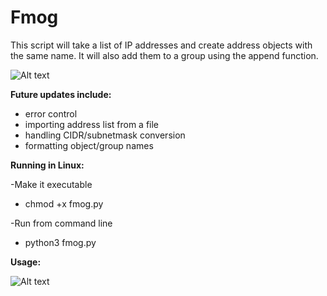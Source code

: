 # Fmog

This script will take a list of IP addresses and create address objects with the same name. It will also add them to a group using the append function.

![Alt text](https://i.imgur.com/itXHd3s.png "Fmog")


**Future updates include:**
* error control
* importing address list from a file
* handling CIDR/subnetmask conversion
* formatting object/group names




**Running in Linux:**

-Make it executable 
* chmod +x fmog.py 

-Run from command line
* python3 fmog.py  

**Usage:**

![Alt text](https://i.imgur.com/2ZT5RUx.png "Fmog Usage")
